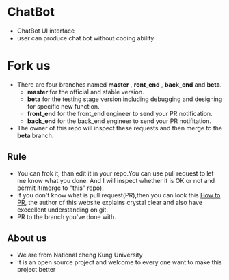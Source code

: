 # ChatBot
- ChatBot UI interface  
- user can produce chat bot without coding ability

# Fork us
- There are four branches named **master** , **ront_end** , **back_end** and **beta**.
  - **master** for the official and stable version.
  - **beta** for the testing stage version including debugging and designing for specific new function.
  - **front_end** for the front_end engineer to send your PR notification.
  - **back_end** for the back_end engineer to send your PR notifitation.
- The owner of this repo will inspect these requests and then merge to the **beta** branch. 
## Rule
- You can frok it, than edit it in your repo.You can use pull request to let me know what you done. And I will inspect whether it is OK or not and permit it(merge to "this" repo).
- If you don't know what is pull request(PR),then you can look this [How to PR](https://gitbook.tw/chapters/github/pull-request.html), the author of this website explains crystal clear and also have execellent understanding on git.
- PR to the branch you've done with.
## About us
- We are from National cheng Kung University
- It is an open source project and welcome to every one want to make this project better


